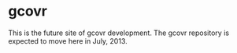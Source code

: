 gcovr
=====

This is the future site of gcovr development.  The gcovr repository is expected to move here in July, 2013.
